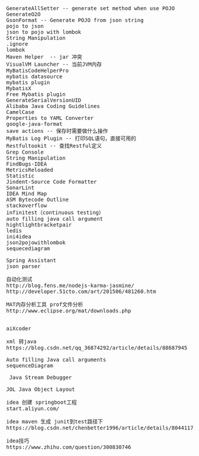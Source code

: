 <pre>
GenerateAllSetter -- generate set method when use POJO
GenerateO2O
GsonFormat -- Generate POJO from json string 
pojo to json
json to pojo with lombok
String Manipulation
.ignore
lombok
Maven Helper  -- jar 冲突
VisualVM Launcher -- 当前JVM内存
MyBatisCodeHelperPro
mybatis datasource
mybatis plugin
MybatisX
Free Mybatis plugin 
GenerateSerialVersionUID
Alibaba Java Coding Guidelines
CamelCase 
Properties to YAML Converter
google-java-format 
save actions -- 保存时需要做什么操作
MyBatis Log Plugin -- 打印SQL语句，直接可用的
Restfultookit -- 查找Restful定义
Grep Console
String Manipulation
FindBugs-IDEA
MetricsReloaded
Statistic
Jindent-Source Code Formatter
SonarLint
IDEA Mind Map
ASM Bytecode Outline
stackoverflow
infinitest（continuous testing）
auto filling java call argument
hightlightbracketpair
ledis
ini4idea
json2pojowithlombok
sequecediagram

Spring Assistant
json parser

自动化测试
http://blog.fens.me/nodejs-karma-jasmine/ 
http://developer.51cto.com/art/201506/481260.htm

MAT内存分析工具 prof文件分析
http://www.eclipse.org/mat/downloads.php


aiXcoder

xml 转java
https://blog.csdn.net/qq_36874292/article/details/88687945

Auto filling Java call arguments
sequenceDiagram

 Java Stream Debugger

JOL Java Object Layout

idea 创建 springboot工程
start.aliyun.com/

idea maven 生成 junit到test路径下
https://blog.csdn.net/chenbetter1996/article/details/80441178

idea技巧
https://www.zhihu.com/question/300830746

</pre>
